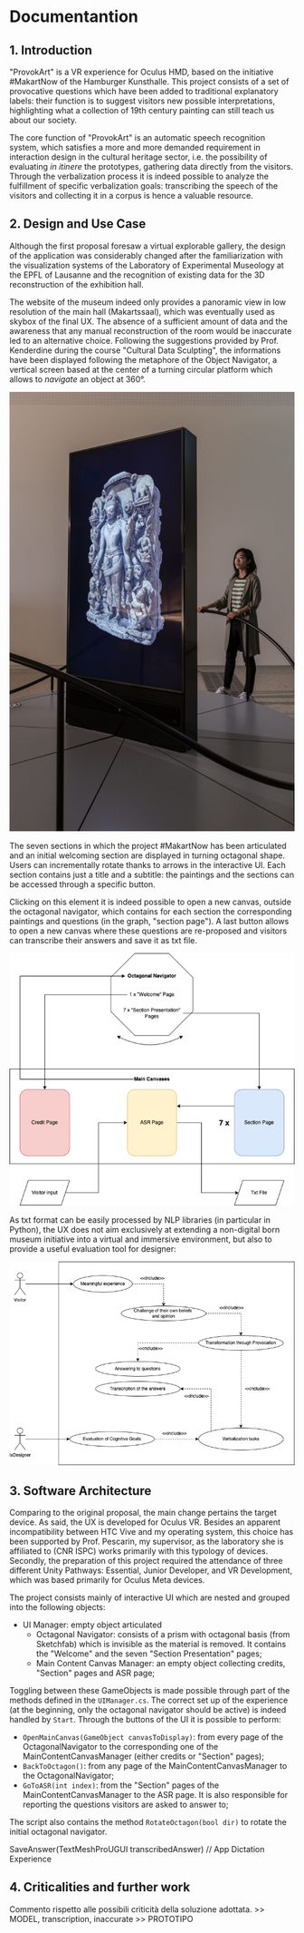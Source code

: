 # Documentantion

## 1. Introduction

"ProvokArt" is a VR experience for Oculus HMD, based on the initiative #MakartNow of the Hamburger Kunsthalle. This project consists of a set of provocative questions which have been added to traditional explanatory labels: their function is to suggest visitors new possible interpretations, highlighting what a collection of 19th century painting can still teach us about our society.

The core function of "ProvokArt" is an automatic speech recognition system, which satisfies a more and more demanded requirement in interaction design in the cultural heritage sector, i.e. the possibility of evaluating <i>in itinere</i> the prototypes, gathering data directly from the visitors. Through the verbalization process it is indeed possible to analyze the fulfillment of specific verbalization goals: transcribing the speech of the visitors and collecting it in a corpus is hence a valuable resource.

## 2. Design and Use Case

Although the first proposal foresaw a virtual explorable gallery, the design of the application was considerably changed after the familiarization with the visualization systems of the Laboratory of Experimental Museology at the EPFL of Lausanne and the recognition of existing data for the 3D reconstruction of the exhibition hall. 

The website of the museum indeed only provides a panoramic view in low resolution of the main hall (Makartssaal), which was eventually used as skybox of the final UX. The absence of a sufficient amount of data and the awareness that any manual reconstruction of the room would be inaccurate led to an alternative choice. Following the suggestions provided by Prof. Kenderdine during the course "Cultural Data Sculpting", the informations have been displayed following the metaphore of the Object Navigator, a vertical screen based at the center of a turning circular platform which allows to <i>navigate</i> an object at 360°. 

<img src="AdditionalMaterial/ObjectNavigator.jpg">

The seven sections in which the project #MakartNow has been articulated and an initial welcoming section are displayed in turning octagonal shape. Users can incrementally rotate thanks to arrows in the interactive UI. Each section contains just a title and a subtitle: the paintings and the sections can be accessed through a specific button. 

Clicking on this element it is indeed possible to open a new canvas, outside the octagonal navigator, which contains for each section the corresponding paintings and questions (in the graph, "section page"). A last button allows to open a new canvas where these questions are re-proposed and visitors can transcribe their answers and save it as txt file.

<img src="AdditionalMaterial/DesignElements.png">

As txt format can be easily processed by NLP libraries (in particular in Python), the UX does not aim exclusively at extending a non-digital born museum initiative into a virtual and immersive environment, but also to provide a useful evaluation tool for designer:

<img src="AdditionalMaterial/Use case.png">

## 3. Software Architecture

Comparing to the original proposal, the main change pertains the target device. As said, the UX is developed for Oculus VR. Besides an apparent incompatibility between HTC Vive and my operating system, this choice has been supported by Prof. Pescarin, my supervisor, as the laboratory she is affiliated to (CNR ISPC) works primarily with this typology of devices. Secondly, the preparation of this project required the attendance of three different Unity Pathways: Essential, Junior Developer, and VR Development, which was based primarily for Oculus Meta devices.

The project consists mainly of interactive UI which are nested and grouped into the following objects:
- UI Manager: empty object articulated 
    - Octagonal Navigator: consists of a prism with octagonal basis (from Sketchfab) which is invisible as the material is removed. It contains the "Welcome" and the seven "Section Presentation" pages;
    - Main Content Canvas Manager: an empty object collecting credits, "Section" pages and ASR page;

Toggling between these GameObjects is made possible through part of the methods defined in the ```UIManager.cs```. The correct set up of the experience (at the beginning, only the octagonal navigator should be active) is indeed handled by ```Start```. Through the buttons of the UI it is possible to perform:
- ```OpenMainCanvas(GameObject canvasToDisplay)```: from every page of the OctagonalNavigator to the corresponding one of the MainContentCanvasManager (either credits or "Section" pages);
- ```BackToOctagon()```: from any page of the MainContentCanvasManager to the OctagonalNavigator;
- ```GoToASR(int index)```: from the "Section" pages of the MainContentCanvasManager to the ASR page. It is also responsible for reporting the questions visitors are asked to answer to;

The script also contains the method ```RotateOctagon(bool dir)``` to rotate the initial octagonal navigator. 

SaveAnswer(TextMeshProUGUI transcribedAnswer) // App Dictation Experience

## 4. Criticalities and further work 
Commento rispetto alle possibili criticità della soluzione adottata. >> MODEL, transcription, inaccurate >> PROTOTIPO
